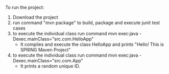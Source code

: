 To run the project:

1) Download the project
2) run command "mvn package" to build, package and execute junit test cases 
3) to execute the individual class run command   mvn exec:java -Dexec.mainClass="src.com.HelloApp"
    - It compiles and execute the class HelloApp and prints "Hello! This is SPRING Maven Project" 
4) to execute the individual class run command   mvn exec:java -Dexec.mainClass="src.com.App"
    - It prints a random unique ID.